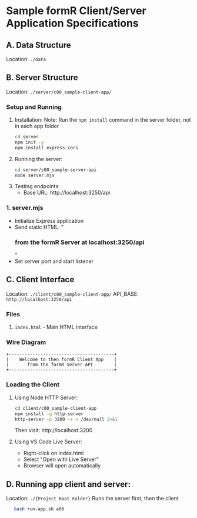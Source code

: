 # Sample formR Client/Server Application Specifications

## A. Data Structure
Location: `./data`

## B. Server Structure
Location: `./server/c00_sample-client-app/`

### Setup and Running
1. Installation:
Note: Run the `npm install` command in the server folder, not in each app folder  
   ```bash
   cd server
   npm init -y
   npm install express cors 
   ```
2. Running the server:
   ```bash
   cd server/s00_sample-server-api
   node server.mjs
   ```
3. Testing endpoints:
   - Base URL: http://localhost:3250/api

### 1. server.mjs
- Initialize Express application
- Send static HTML: "<h3>from the formR Server at localhost:3250/api</h3>"  
- Set server port and start listener

## C. Client Interface
Location: `./client/c00_sample-client-app/`
API_BASE: `http://localhost:3250/api`

### Files
1. `index.html` - Main HTML interface

### Wire Diagram
```ascii
+----------------------------------------+
|    Welcome to then formR Client App    |
|       from the formR Server API        |   
+----------------------------------------+
```

### Loading the Client
1. Using Node HTTP Server:
   ```bash
   cd client/c00_sample-client-app
   npm install -g http-server
   http-server -p 3200 -s > /dev/null 2>&1
   ```
   Then visit: http://localhost:3200

2. Using VS Code Live Server:
   - Right-click on index.html
   - Select "Open with Live Server"
   - Browser will open automatically

## D. Running app client and server:
Location: `./{Project Root Folder}`
Runs the server first, then the client 
```bash
   bash run-app.sh a00
```


